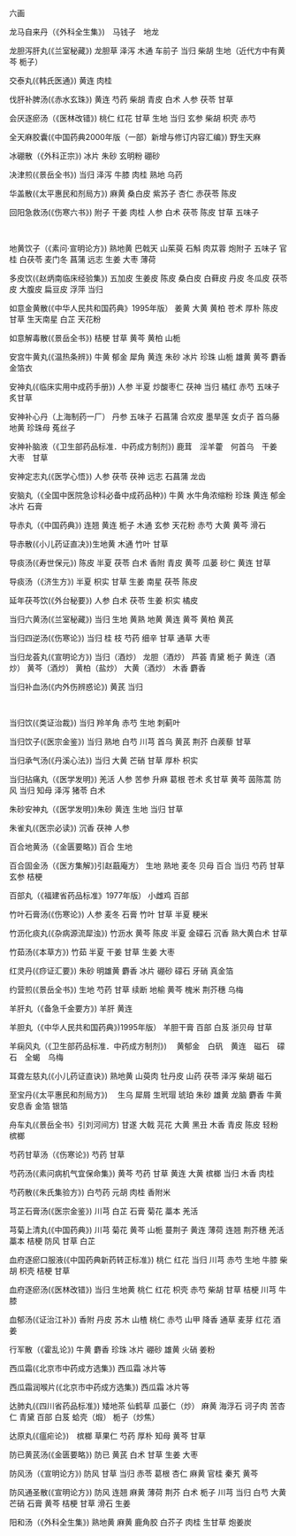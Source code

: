 六画

龙马自来丹（《外科全生集》)　马钱子　地龙

龙胆泻肝丸(《兰室秘藏》) 龙胆草 泽泻 木通 车前子 当归 柴胡 生地（近代方中有黄芩 栀子）

交泰丸(《韩氏医通》) 黄连 肉桂

伐肝补脾汤(《赤水玄珠》) 黄连 芍药 柴胡 青皮 白术 人参 茯苓 甘草

会厌逐瘀汤（《医林改错》) 桃仁 红花 甘草 生地 当归 玄参 柴胡 枳壳 赤芍

全天麻胶囊(《中国药典2000年版（一部）新增与修订内容汇编》) 野生天麻

冰硼散（《外科正宗》) 冰片 朱砂 玄明粉 硼砂

决津煎(《景岳全书》) 当归 泽泻 牛膝 肉桂 熟地 乌药

华盖散(《太平惠民和剂局方》) 麻黄 桑白皮 紫苏子 杏仁 赤茯苓 陈皮

回阳急救汤(《伤寒六书》) 附子 干姜 肉桂 人参 白术 茯苓 陈皮 甘草 五味子

 

地黄饮子（《素问·宣明论方》) 熟地黄 巴戟天 山茱萸 石斛 肉苁蓉 炮附子 五味子 官桂 白茯苓 麦门冬 菖蒲 远志 生姜 大枣 薄荷

多皮饮(《赵炳南临床经验集》) 五加皮 生姜皮 陈皮 桑白皮 白藓皮 丹皮 冬瓜皮 茯苓皮 大腹皮 扁豆皮 浮萍 当归

如意金黄散(《中华人民共和国药典》1995年版） 姜黄 大黄 黄柏 苍术 厚朴 陈皮 甘草 生天南星 白芷 天花粉

如意解毒散(《景岳全书》) 桔梗 甘草 黄芩 黄柏 山栀 

安宫牛黄丸(《温热条辨》) 牛黄 郁金 犀角 黄连 朱砂 冰片 珍珠 山栀 雄黄 黄芩 麝香 金箔衣

安神丸(《临床实用中成药手册》) 人参 半夏 炒酸枣仁 茯神 当归 橘红 赤芍 五味子 炙甘草

安神补心丹（上海制药一厂） 丹参 五味子 石菖蒲 合欢皮 墨旱莲 女贞子 首乌藤 地黄 珍珠母 菟丝子

安神补脑液（《卫生部药品标准．中药成方制剂》) 鹿茸　淫羊藿　何首乌　干姜　大枣　甘草

安神定志丸(《医学心悟》) 人参 茯苓 茯神 远志 石菖蒲 龙齿

安脑丸（《全国中医院急诊科必备中成药品种》) 牛黄 水牛角浓缩粉 珍珠 黄连 郁金 冰片 石膏

导赤丸（《中国药典》) 连翘 黄连 栀子 木通 玄参 天花粉 赤芍 大黄 黄芩 滑石

导赤散(《小儿药证直决》)生地黄 木通 竹叶 甘草

导痰汤(《寿世保元》) 陈皮 半夏 茯苓 白术 香附 青皮 黄芩 瓜蒌 砂仁 黄连 甘草

导痰汤（《济生方》) 半夏 枳实 甘草 生姜 南星 茯苓 陈皮

延年茯芩饮(《外台秘要》) 人参 白术 茯苓 生姜 枳实 橘皮

当归六黄汤(《兰室秘藏》) 当归 生地 黄熟 地黄 黄连 黄芩 黄柏 黄芪

当归四逆汤(《伤寒论》) 当归 桂 枝 芍药 细辛 甘草 通草 大枣

当归龙荟丸(《宣明论方》) 当归（酒炒） 龙胆（酒炒） 芦荟 青黛 栀子 黄连（酒炒） 黄芩（酒炒） 黄柏（盐炒） 大黄（酒炒） 木香 麝香

当归补血汤(《内外伤辨惑论》) 黄芪 当归

 

当归饮(《类证治裁》) 当归 羚羊角 赤芍 生地 刺蓟叶

当归饮子(《医宗金鉴》) 当归 熟地 白芍 川芎 首乌 黄芪 荆芥 白蒺藜 甘草

当归承气汤(《丹溪心法》) 当归 大黄 芒硝 甘草 厚朴 枳实

当归拈痛丸（《医学发明》) 羌活 人参 苦参 升麻 葛根 苍术 炙甘草 黄芩 茵陈蒿 防风 当归 知母 泽泻 猪苓 白术 

朱砂安神丸（《医学发明》)朱砂 黄连 生地 当归 甘草

朱雀丸(《医宗必读》) 沉香 茯神 人参

百合地黄汤（《金匮要略》) 百合 生地

百合固金汤（《医方集解》)引赵蕺庵方） 生地 熟地 麦冬 贝母 百合 当归 芍药 甘草 玄参 桔梗

百部丸（《福建省药品标准》1977年版） 小雌鸡 百部

竹叶石膏汤(《伤寒论》) 人参 麦冬 石膏 竹叶 甘草 半夏 粳米

竹沥化痰丸(《杂病源流犀浊》) 竹沥水 黄芩 陈皮 半夏 金礞石 沉香 熟大黄白术 甘草

竹茹汤(《本草方》) 竹茹 半夏 干姜 甘草 生姜 大枣

红灵丹(《痧证汇要》) 朱砂 明雄黄 麝香 冰片 硼砂 礞石 牙硝 真金箔

约营煎(《景岳全书》) 生地 芍药 甘草 续断 地榆 黄芩 槐米 荆芥穗 乌梅

羊肝丸（《备急千金要方》) 羊肝 黄连

羊胆丸（《中华人民共和国药典》)1995年版） 羊胆干膏 百部 白芨 浙贝母 甘草

羊痫风丸（《卫生部药品标准．中药成方制剂》)　 黄郁金　白矾　黄连　磁石　礞石　全蝎　乌梅

耳聋左慈丸(《小儿药证直诀》) 熟地黄 山萸肉 牡丹皮 山药 茯苓 泽泻 柴胡 磁石

至宝丹(《太平惠民和剂局方》)　 生乌 犀屑 生玳瑁 琥珀 朱砂 雄黄 龙脑 麝香 牛黄 安息香 金箔 银箔

舟车丸(《景岳全书》引刘河间方) 甘遂 大戟 芫花 大黄 黑丑 木香 青皮 陈皮 轻粉 槟榔

芍药甘草汤（《伤寒论》) 芍药 甘草

芍药汤(《素问病机气宜保命集》) 黄芩 芍药 甘草 黄连 大黄 槟榔 当归 木香 肉桂

芍药散(《朱氏集验方》) 白芍药 元胡 肉桂 香附米

芎芷石膏汤(《医宗金鉴》) 川芎 白芷 石膏 菊花 藁本 羌活

芎菊上清丸(《中国药典》) 川芎 菊花 黄芩 山栀 蔓荆子 黄连 薄荷 连翘 荆芥穗 羌活 藁本 桔梗 防风 甘草 白芷

血府逐瘀口服液(《中国药典新药转正标准》) 桃仁 红花 当归 川芎 赤芍 生地 牛膝 柴胡 枳壳 桔梗 甘草

血府逐瘀汤(《医林改错》) 当归 生地黄 桃仁 红花 枳壳 赤芍 柴胡 甘草 桔梗 川芎 牛膝

血郁汤(《证治江补》) 香附 丹皮 苏木 山楂 桃仁 赤芍 山甲 降香 通草 麦芽 红花 酒 姜

行军散（《霍乱论》) 牛黄 麝香 珍珠 冰片 硼砂 雄黄 火硝 姜粉

西瓜霜(《北京市中药成方选集》) 西瓜霜 冰片等

西瓜霜润喉片(《北京市中药成方选集》) 西瓜霜 冰片等

达肺丸(《四川省药品标准》) 矮地茶 仙鹤草 瓜蒌仁（炒） 麻黄 海浮石 诃子肉 苦杏仁 青黛 百部 白芨 蛤壳（煅） 栀子（炒焦）

达原丸(《瘟疟论》)　槟榔 草果仁 芍药 厚朴 知母 黄芩 甘草

防已黄芪汤(《金匮要略》) 防已 黄芪 白术 甘草 生姜 大枣

防风汤（《宣明论方》) 防风 甘草 当归 赤苓 葛根 杏仁 麻黄 官桂 秦艽 黄芩

防风通圣散(《宣明论方》) 防风 连翘 麻黄 薄荷 荆芥 白术 栀子 川芎 当归 白芍 大黄 芒硝 石膏 黄芩 桔梗 甘草 滑石 生姜

阳和汤（《外科全生集》) 熟地黄 麻黄 鹿角胶 白芥子 肉桂 生甘草 炮姜炭

